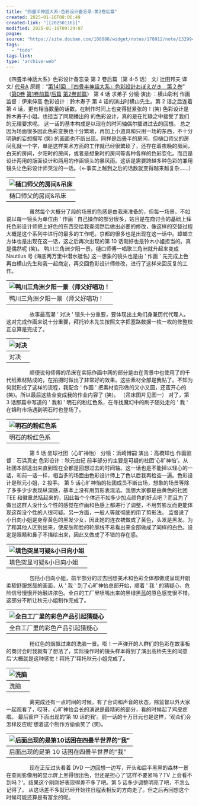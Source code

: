 ```yaml
---
title: "四畳半神話大系-色彩设计备忘录-第2卷后篇"
created: 2025-01-16T08:06:49
created-link: "[[20250116]]"
modified: 2025-01-16T09:29:07
pagse:
source: "https://site.douban.com/108088/widget/notes/178912/note/132994294/"
tags:
  - "todo"
tags-link:
type: "archive-web"
---
```


《四畳半神話大系》色彩设计备忘录 第 2 卷后篇（第 4-5 话）
文/ 辻田邦夫
译文/ [代号A](https://www.douban.com/link2/?url=http%3A%2F%2Fwww.douban.com%2Fpeople%2FTAIGOUA%2F)
原题：“[第141回　『四畳半神話大系』色彩設計おぼえがき　第２巻](https://www.douban.com/link2/?url=http%3A%2F%2Fwww.style.fm%2Fas%2F05_column%2Ftsujita%2Ftsujita141.shtml&link2key=706d0919f9)”
（[第0卷](https://www.douban.com/link2/?url=http%3A%2F%2Fsite.douban.com%2Fwidget%2Fnotes%2F178912%2Fnote%2F104492148%2F) [第1卷前篇](https://www.douban.com/link2/?url=http%3A%2F%2Fsite.douban.com%2Fwidget%2Fnotes%2F178912%2Fnote%2F124523646%2F)/[后篇](https://www.douban.com/link2/?url=http%3A%2F%2Fsite.douban.com%2Fwidget%2Fnotes%2F178912%2Fnote%2F124612707%2F) [第2卷前篇](https://www.douban.com/link2/?url=http%3A%2F%2Fsite.douban.com%2Fwidget%2Fnotes%2F178912%2Fnote%2F132987601%2F)）
第 4 话 求弟子
分镜·演出·：横山彰利 作画监督：伊東伸高 色彩设计：鈴木寿子
第 4 话的演出时横山先生。第 2 话之后连着第 4 话，更有相当数量的话数。在制作时间上也变得挺紧张的！(笑) 色彩设计是鈴木寿子小姐。也担当了同期播出的 的色彩设计，真的是在忙碌之中接受了我们的无理要求呢。
这一话的基本构成是以现在的时间轴偶尔插进过去的回想。
总之因为场面很多因此色彩变换也十分繁琐，再加上小道具和只用一场的东西，不十分明确的妄想描写 (笑) 的画面也不断出现。同样是四畳半的房间，但樋口师父的房间乱就一个字，单是这样美术方面的工作就已经很繁琐了，还存在着夜晚的房间，白天的房间，夕阳时的房间，或者是想象时的房间等各种各样的色彩变化。而且是设计两用的版面设计和两用的作画镜头的暴风雨。这话是需要跨越多种色彩的兼用镜头让色彩设计师哭泣的一话。（←事实上越到之后的话数就变得越来越复杂……）

| ![樋口师父的房间&吊床](https://img2.doubanio.com/view/note/large/public/p132994294-1.jpg) |
| --- |
| 樋口师父的房间&吊床 |

                虽然每个大概分了段的场景的色感是由我来准备的，但每一场景，不如说以每一镜头为单位由 ' 作画 ' 自己操作的部分很多，姑且是在商讨会的基础上拜托色彩设计师把上好色的东西交给我查阅然后做出必要的修改，像这样的交替过程大概是这个系列中进行的最多的工作吧。京都的很多也是出现在这一话中。蟑螂立方体也是出现在这一话，这之后再次出现的第 10 话刚好也是铃木小姐担当的。真是偶然呢 (笑)。
鸭川三角洲夕阳一景。樋口师傅一唱歌三角洲就升起来变成 Nautilus 号 (海底两万里中潜水艇名) 这一想象的镜头也是由 ' 作画 ' 先完成上色再由横山先生和我一起商定，再交回色彩设计师修改，进行了这样来回反复的工作。

| ![鸭川三角洲夕阳一景（师父好唱功！](https://img3.doubanio.com/view/note/large/public/p132994294-3.jpg) |
| --- |
| 鸭川三角洲夕阳一景（师父好唱功！ |

                故事最高潮 ' 对决 ' 镜头十分重要，要体现出主角们身兼历代代理人。这对完成作画来说十分重要，拜托铃木先生按照文字把塞路数据一枚一枚的修整校正总算是完成了。

| ![对决](https://img3.doubanio.com/view/note/large/public/p132994294-2.jpg) |
| --- |
| 对决 |

                顺便说句师傅的吊床在实际作画中网的部分是由在背景中也使用了的千代纸素材贴成的，在拍摄时做出了非常好的效果。这些素材全部是我贴了。不知为何就形成了这样的流程，我配合 ' 作画 ' 把素材变形做的又小又圆，还蛮开心的 (笑)。所以最后这些全变成我的作业内容了 (笑)。
（吊床图片见图一）
对了，第 3 话那篇中写道的 ' 我和 ' 明石的粉红色系，在寻找魔幻中的刷子随处走的 ' 我 ' 在锦町市场遇到明石时也登场了。

| ![明石的粉红色系](https://img9.doubanio.com/view/note/large/public/p132994294-4.jpg) |
| --- |
| 明石的粉红色系 |

                第 5 话 垒球社团（心旷神怡）
分镜：浜崎博嗣 演出：高橋知也 作画监督：石浜真史 色彩设计：秋元由紀
前半部分的主要是可疑的社团‘心旷神怡’。从社团本部逃出来直到现在全都是回想过去的时间轴。这一话也是不能掉以轻心的一话，和前一话一样，相当多的场面由色彩设计师上了色以后我再检查一遍。色彩设计是秋元小姐，2 投手。
第 5 话心旷神怡的社团成员不断出场，想象的场景等除了多多少少表现纵深感，基本上没有用剪影表现法。我想大家都是由黄色的社团 TEE 和徽章总括起来的，因此每个个体还不如多少加点颜色的好点吧？而且为了做出这群人没什么个性的感觉在作画和色感上都进行了调整，不用剪影反而更能体现这帮没个性的人很可疑。另一方面，一般人等就彻底的用了剪影法。
监督说了小日向小姐是身穿黄色的黑发少女，因此她的连衣裙做成了黄色，头发是黑发。为了和其他人区别出来，使皮肤和脸的轮廓线不易看出来全部做成了同样的白色。设定是眼睛和鼻子不描绘出来，因此又做成了不错的存在感。

| ![填色突显可疑&小日向小姐](https://img9.doubanio.com/view/note/large/public/p132994294-5.jpg) |
| --- |
| 填色突显可疑&小日向小姐 |

                包括小日向小姐，前半部分的过去回想美术和色彩全体都做成呈现开朗柔软舒服悠哉的画面，从 ' 我 ' 到了心旷神怡总部开始，顺着 ' 我 ' 的猜疑心、危险信号慢慢开始融进浓色。全白的工厂里喷嘴出来的黑绿黑蓝的原色感觉很不错。这部分不断让秋元小姐制作完成了。

| ![全白工厂里的彩色产品引起猜疑心](https://img9.doubanio.com/view/note/large/public/p132994294-6.jpg) |
| --- |
| 全白工厂里的彩色产品引起猜疑心 |

                粉红色的烟飘过来的洗脑一景。嘭！一声弹开的人群们的色彩在故事板的商讨会时我就有了想法了，实际操作时的镜头样本得到了演出高桥先生的同意后‘大概就是这种感觉！拜托了’拜托秋元小姐完成了。

| ![洗脑](https://img3.doubanio.com/view/note/large/public/p132994294-7.jpg) |
| --- |
| 洗脑 |

                离完成还有一点时间的时候，有了台词和声音的状态，除监督以外大家一起观看了，哎呀，心旷神怡会长的演说是最精彩的部分，看的时候起了鸡皮疙瘩。
最后窗户下面出现的‘第 10 话的我’。前一话的十万日元也是这样，‘观众们会怎样反应呢’想着这个制作方偷偷笑了 (笑)。

| ![后面出现的是第10话困在四畳半世界的“我”](https://img1.doubanio.com/view/note/large/public/p132994294-8.jpg) |
| --- |
| 后面出现的是第 10 话困在四畳半世界的“我” |

                现在正反过头看着 DVD 一边回想一边写，开头和后半黑黑的森林一景在查阅影像用的显示屏上黑得很出色，但还是担心了‘这样不要紧吗？TV 上会看不到吗？’。结果这个刚刚好表现得差不多了吧。第 5 话多少调整明亮了吧，不怎么记得了。
从这话差不多就已经开始往日程表相反的方向走了。但之后再回想这个时候可能还算是有富余的呢。
